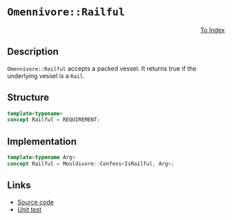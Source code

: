 <!-- Copyright 2024 Feng Mofan
SPDX-License-Identifier: Apache-2.0 -->

# `Omennivore::Railful`

<p style='text-align: right;'><a href="../../concepts.md#omennivore-railful">To Index</a></p>

## Description

`Omennivore::Railful` accepts a packed vessel.
It returns true if the underlying vessel is a `Rail`.

## Structure

```C++
template<typename>
concept Railful = REQUIREMENT;
```

## Implementation

```C++
template<typename Arg>
concept Railful = Mouldivore::Confess<IsRailful, Arg>;
```

## Links

- [Source code](../../../../conceptrodon/omennivore/concepts/railful.hpp)
- [Unit test](../../../../tests/unit/concepts/omennivore/railful.test.hpp)
